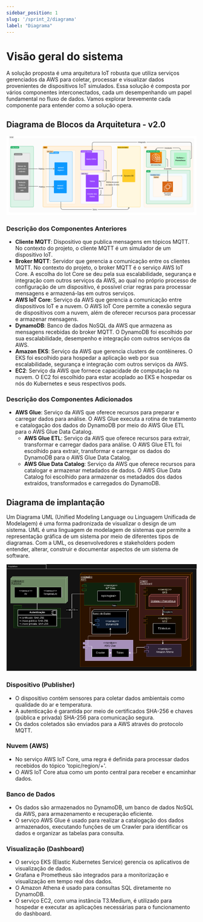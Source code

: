 ```yaml
---
sidebar_position: 1
slug: '/sprint_2/diagrama'
label: "Diagrama"
---
```


# Visão geral do sistema

A solução proposta é uma arquitetura IoT robusta que utiliza serviços gerenciados da AWS para coletar, processar e visualizar dados provenientes de dispositivos IoT simulados. Essa solução é composta por vários componentes interconectados, cada um desempenhando um papel fundamental no fluxo de dados. Vamos explorar brevemente cada componente para entender como a solução opera.

## Diagrama de Blocos da Arquitetura - v2.0

![alt text](<../../static/img/Diagrama de blocos - Cloud-v2.png>)

### Descrição dos Componentes Anteriores

- **Cliente MQTT**: Dispositivo que publica mensagens em tópicos MQTT. No contexto do projeto, o cliente MQTT é um simulador de um dispositivo IoT.
- **Broker MQTT**: Servidor que gerencia a comunicação entre os clientes MQTT. No contexto do projeto, o broker MQTT é o serviço AWS IoT Core. A escolha do Iot Core se deu pela sua escalabilidade, segurança e integração com outros serviços da AWS, ao qual no próprio processo de configuração de um dispositivo, é possível criar regras para processar mensagens e armazená-las em outros serviços.
- **AWS IoT Core**: Serviço da AWS que gerencia a comunicação entre dispositivos IoT e a nuvem. O AWS IoT Core permite a conexão segura de dispositivos com a nuvem, além de oferecer recursos para processar e armazenar mensagens.
- **DynamoDB**: Banco de dados NoSQL da AWS que armazena as mensagens recebidas do broker MQTT. O DynamoDB foi escolhido por sua escalabilidade, desempenho e integração com outros serviços da AWS.
- **Amazon EKS**: Serviço da AWS que gerencia clusters de contêineres. O EKS foi escolhido para hospedar a aplicação web por sua escalabilidade, segurança e integração com outros serviços da AWS.
- **EC2**: Serviço da AWS que fornece capacidade de computação na nuvem. O EC2 foi escolhido para estar acoplado ao EKS e hospedar os nós do Kubernetes e seus respectivos pods.

### Descrição dos Componentes Adicionados

- **AWS Glue**: Serviço da AWS que oferece recursos para preparar e carregar dados para análise. O AWS Glue executa a rotina de tratamento e catalogação dos dados do DynamoDB por meio do AWS Glue ETL para o AWS Glue Data Catalog.
  - **AWS Glue ETL**: Serviço da AWS que oferece recursos para extrair, transformar e carregar dados para análise. O AWS Glue ETL foi escolhido para extrair, transformar e carregar os dados do DynamoDB para o AWS Glue Data Catalog.
  - **AWS Glue Data Catalog**: Serviço da AWS que oferece recursos para catalogar e armazenar metadados de dados. O AWS Glue Data Catalog foi escolhido para armazenar os metadados dos dados extraídos, transformados e carregados do DynamoDB.
  
## Diagrama de implantação

Um Diagrama UML (Unified Modeling Language ou Linguagem Unificada de Modelagem) é uma forma padronizada de visualizar o design de um sistema. UML é uma linguagem de modelagem de sistemas que permite a representação gráfica de um sistema por meio de diferentes tipos de diagramas. Com a UML, os desenvolvedores e stakeholders podem entender, alterar, construir e documentar aspectos de um sistema de software.

![alt text](../../static/img/implantacao.png)

### Dispositivo (Publisher)

- O dispositivo contém sensores para coletar dados ambientais como qualidade do ar e temperatura.
- A autenticação é garantida por meio de certificados SHA-256 e chaves (pública e privada) SHA-256 para comunicação segura.
- Os dados coletados são enviados para a AWS através do protocolo MQTT.
  
### Nuvem (AWS)
- No serviço AWS IoT Core, uma regra é definida para processar dados recebidos do tópico 'topic/region/+'.
- O AWS IoT Core atua como um ponto central para receber e encaminhar dados.
  
### Banco de Dados
- Os dados são armazenados no DynamoDB, um banco de dados NoSQL da AWS, para armazenamento e recuperação eficiente.
- O serviço AWS Glue é usado para realizar a catalogação dos dados armazenados, executando funções de um Crawler para identificar os dados e organizar as tabelas para consulta.

### Visualização (Dashboard)

- O serviço EKS (Elastic Kubernetes Service) gerencia os aplicativos de visualização de dados.
- Grafana e Prometheus são integrados para a monitorização e visualização em tempo real dos dados.
- O Amazon Athena é usado para consultas SQL diretamente no DynamoDB.
- O serviço EC2, com uma instância T3.Medium, é utilizado para hospedar e executar as aplicações necessárias para o funcionamento do dashboard.